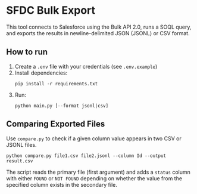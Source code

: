 # SFDC Bulk Export

This tool connects to Salesforce using the Bulk API 2.0, runs a SOQL query, and exports the results in newline-delimited JSON (JSONL) or CSV format.

## How to run

1. Create a `.env` file with your credentials (see `.env.example`)
2. Install dependencies:
   ```
   pip install -r requirements.txt
   ```
3. Run:
   ```
   python main.py [--format jsonl|csv]
   ```

## Comparing Exported Files

Use `compare.py` to check if a given column value appears in two CSV or JSONL files.

```
python compare.py file1.csv file2.jsonl --column Id --output result.csv
```

The script reads the primary file (first argument) and adds a `status` column with
either `FOUND` or `NOT FOUND` depending on whether the value from the specified
column exists in the secondary file.
